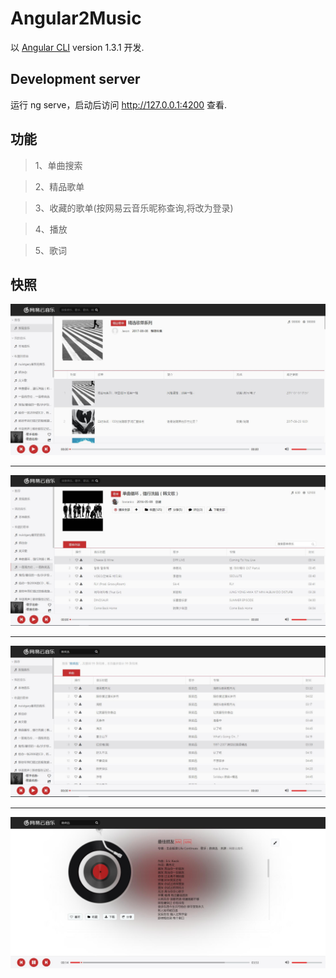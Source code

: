 # Angular2Music

以 [Angular CLI](https://github.com/angular/angular-cli) version 1.3.1 开发.

## Development server

运行 ng serve，启动后访问 http://127.0.0.1:4200 查看.

## 功能
> 1、单曲搜索

> 2、精品歌单

> 3、收藏的歌单(按网易云音乐昵称查询,将改为登录)

> 4、播放

> 5、歌词

## 快照
![image](https://github.com/simplejason/angular2-music/blob/master/src/assets/snapshot/explore.jpg)
***
![image](https://github.com/simplejason/angular2-music/blob/master/src/assets/snapshot/playlist.jpg)
***
![image](https://github.com/simplejason/angular2-music/blob/master/src/assets/snapshot/search.jpg)
***
![image](https://github.com/simplejason/angular2-music/blob/master/src/assets/snapshot/play.jpg)